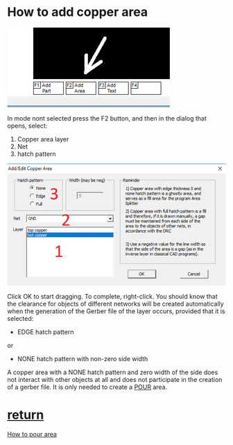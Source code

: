 # How to add copper area

![](pictures/add_area.png)

In mode nont selected press the F2 button, and then in the dialog that opens, select:
1) Copper area layer
2) Net
3) hatch pattern

![](pictures/dlg_area.png)

Click OK to start dragging. To complete, right-click. You should know that the clearance for objects of different networks will be created automatically when the generation of the Gerber file of the layer occurs, provided that it is selected:

* EDGE hatch pattern

or

* NONE hatch pattern with non-zero side width

A copper area with a NONE hatch pattern and zero width of the side does not interact with other objects at all and does not participate in the creation of a gerber file. It is only needed to create a [POUR](pour_area.md) area.

# [return](How_to.md)

[How to pour area](pour_area.md)
